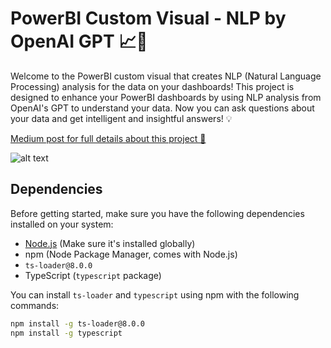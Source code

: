 # PowerBI Custom Visual - NLP by OpenAI GPT 📈💬

Welcome to the PowerBI custom visual that creates NLP (Natural Language Processing) analysis for the data on your dashboards! This project is designed to enhance your PowerBI dashboards by using NLP analysis from OpenAI's GPT to understand your data. Now you can ask questions about your data and get intelligent and insightful answers! 💡

[Medium post for full details about this project 💯](https://jegamboafuentes.medium.com/powering-your-dashboards-with-openai-api-1b4d1ebad742?source=friends_link&sk=75bedf9fd35ec5a9e477906cea12ffe1)

![alt text](https://github.com/jegamboafuentes/powerBIVisual_NLP_by_OpenAIGPT/blob/main/assets/medium_post_assets/gif.gif?raw=true)

## Dependencies

Before getting started, make sure you have the following dependencies installed on your system:

- [Node.js](https://nodejs.org/) (Make sure it's installed globally)
- npm (Node Package Manager, comes with Node.js)
- `ts-loader@8.0.0`
- TypeScript (`typescript` package)

You can install `ts-loader` and `typescript` using npm with the following commands:

```bash
npm install -g ts-loader@8.0.0
npm install -g typescript
